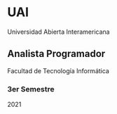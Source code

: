 # UAI
Universidad Abierta Interamericana
## Analista Programador
Facultad de Tecnología Informática
### 3er Semestre
2021